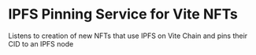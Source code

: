# IPFS Pinning Service for Vite NFTs
Listens to creation of new NFTs that use IPFS on Vite Chain and pins their CID to an IPFS node

